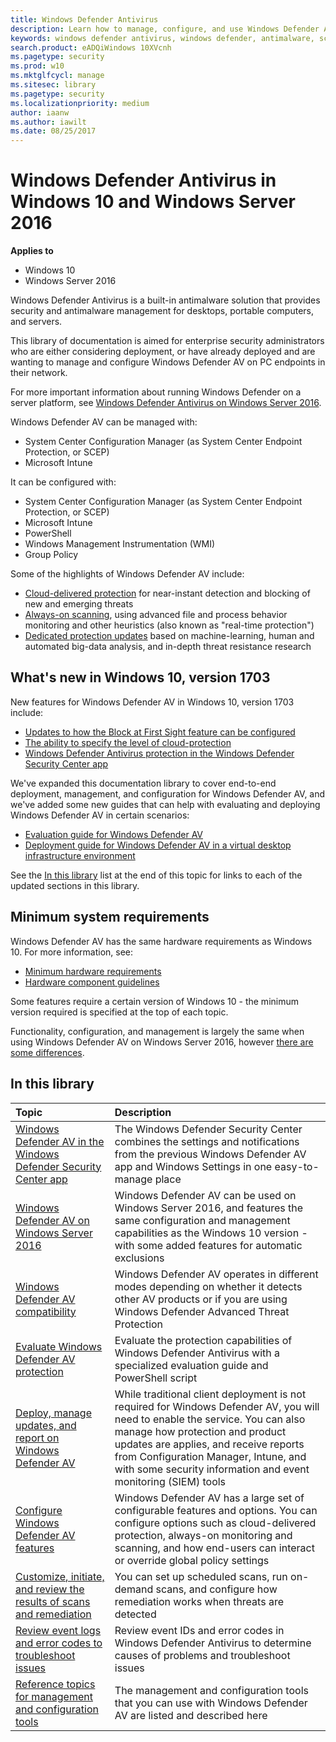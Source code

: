 ```yaml
---
title: Windows Defender Antivirus
description: Learn how to manage, configure, and use Windows Defender AV, the built-in antimalware and antivirus product available in Windows 10 and Windows Server 2016
keywords: windows defender antivirus, windows defender, antimalware, scep, system center endpoint protection, system center configuration manager, virus, malware, threat, detection, protection, security
search.product: eADQiWindows 10XVcnh
ms.pagetype: security
ms.prod: w10
ms.mktglfcycl: manage
ms.sitesec: library
ms.pagetype: security
ms.localizationpriority: medium
author: iaanw
ms.author: iawilt
ms.date: 08/25/2017
---
```


# Windows Defender Antivirus in Windows 10 and Windows Server 2016

**Applies to**
-   Windows 10
-   Windows Server 2016

Windows Defender Antivirus is a built-in antimalware solution that provides security and antimalware management for desktops, portable computers, and servers.

This library of documentation is aimed for enterprise security administrators who are either considering deployment, or have already deployed and are wanting to manage and configure Windows Defender AV on PC endpoints in their network.

For more important information about running Windows Defender on a server platform, see [Windows Defender Antivirus on Windows Server 2016](windows-defender-antivirus-on-windows-server-2016.md).

Windows Defender AV can be managed with:
- System Center Configuration Manager (as System Center Endpoint Protection, or SCEP) 
- Microsoft Intune

It can be configured with:
- System Center Configuration Manager (as System Center Endpoint Protection, or SCEP) 
- Microsoft Intune
- PowerShell
- Windows Management Instrumentation (WMI)
- Group Policy

Some of the highlights of Windows Defender AV include:
- [Cloud-delivered protection](utilize-microsoft-cloud-protection-windows-defender-antivirus.md) for near-instant detection and blocking of new and emerging threats
- [Always-on scanning](configure-real-time-protection-windows-defender-antivirus.md), using advanced file and process behavior monitoring and other heuristics (also known as "real-time protection")
- [Dedicated protection updates](manage-updates-baselines-windows-defender-antivirus.md) based on machine-learning, human and automated big-data analysis, and in-depth threat resistance research

## What's new in Windows 10, version 1703

New features for Windows Defender AV in Windows 10, version 1703 include:
- [Updates to how the Block at First Sight feature can be configured](configure-block-at-first-sight-windows-defender-antivirus.md)
- [The ability to specify the level of cloud-protection](specify-cloud-protection-level-windows-defender-antivirus.md)
- [Windows Defender Antivirus protection in the Windows Defender Security Center app](windows-defender-security-center-antivirus.md)

We've expanded this documentation library to cover end-to-end deployment, management, and configuration for Windows Defender AV, and we've added some new guides that can help with evaluating and deploying Windows Defender AV in certain scenarios:
- [Evaluation guide for Windows Defender AV](evaluate-windows-defender-antivirus.md)
- [Deployment guide for Windows Defender AV in a virtual desktop infrastructure environment](deployment-vdi-windows-defender-antivirus.md)

See the [In this library](#in-this-library) list at the end of this topic for links to each of the updated sections in this library.



<a id="sysreq"></a>
## Minimum system requirements

Windows Defender AV has the same hardware requirements as Windows 10. For more information, see:
-   [Minimum hardware requirements](https://msdn.microsoft.com/library/windows/hardware/dn915086.aspx)
-   [Hardware component guidelines](https://msdn.microsoft.com/library/windows/hardware/dn915049.aspx)


Some features require a certain version of Windows 10 - the minimum version required is specified at the top of each topic.

Functionality, configuration, and management is largely the same when using Windows Defender AV on Windows Server 2016, however [there are some differences](windows-defender-antivirus-on-windows-server-2016.md).



 
## In this library

Topic | Description
:---|:---
[Windows Defender AV in the Windows Defender Security Center app](windows-defender-security-center-antivirus.md) | The Windows Defender Security Center combines the settings and notifications from the previous Windows Defender AV app and Windows Settings in one easy-to-manage place
[Windows Defender AV on Windows Server 2016](windows-defender-antivirus-on-windows-server-2016.md) | Windows Defender AV can be used on Windows Server 2016, and features the same configuration and management capabilities as the Windows 10 version - with some added features for automatic exclusions
[Windows Defender AV compatibility](windows-defender-antivirus-compatibility.md) | Windows Defender AV operates in different modes depending on whether it detects other AV products or if you are using Windows Defender Advanced Threat Protection
[Evaluate Windows Defender AV protection](evaluate-windows-defender-antivirus.md) | Evaluate the protection capabilities of Windows Defender Antivirus with a specialized evaluation guide and PowerShell script
[Deploy, manage updates, and report on Windows Defender AV](deploy-manage-report-windows-defender-antivirus.md) | While traditional client deployment is not required for Windows Defender AV, you will need to enable the service. You can also manage how protection and product updates are applies, and receive reports from Configuration Manager, Intune, and with some security information and event monitoring (SIEM) tools
[Configure Windows Defender AV features](configure-windows-defender-antivirus-features.md) | Windows Defender AV has a large set of configurable features and options. You can configure options such as cloud-delivered protection, always-on monitoring and scanning, and how end-users can interact or override global policy settings
[Customize, initiate, and review the results of scans and remediation](customize-run-review-remediate-scans-windows-defender-antivirus.md) | You can set up scheduled scans, run on-demand scans, and configure how remediation works when threats are detected
[Review event logs and error codes to troubleshoot issues](troubleshoot-windows-defender-antivirus.md)|Review event IDs and error codes in Windows Defender Antivirus to determine causes of problems and troubleshoot issues
[Reference topics for management and configuration tools](configuration-management-reference-windows-defender-antivirus.md)|The management and configuration tools that you can use with Windows Defender AV are listed and described here

